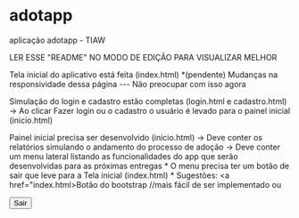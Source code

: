# adotapp
aplicação adotapp - TIAW

LER ESSE "README" NO MODO DE EDIÇÃO PARA VISUALIZAR MELHOR

Tela inicial do aplicativo está feita (index.html)
  *(pendente) Mudanças na responsividade dessa página --- Não preocupar com isso agora

Simulação do login e cadastro estão completas (login.html e cadastro.html)
  -> Ao clicar Fazer login ou o cadastro o usuário é levado para o painel inicial (inicio.html)
  
Painel inicial precisa ser desenvolvido (inicio.html)
  -> Deve conter os relatórios simulando o andamento do processo de adoção
  -> Deve conter um menu lateral listando as funcionalidades do app que serão desenvolvidas para as próximas entregas
    * O menu precisa ter um botão de sair que leve para a Tela inicial (index.html)
    * Sugestões:
      <a href="index.html>Botão do bootstrap</a>    //mais fácil de ser implementado
            ou
      <form action="index.html">
        <button type="submit"> Sair </button>
      </form>
